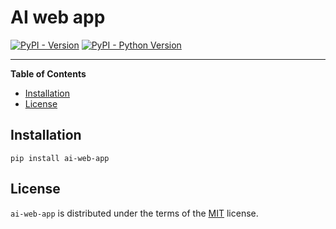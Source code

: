 # AI web app

[![PyPI - Version](https://img.shields.io/pypi/v/ai-web-app.svg)](https://pypi.org/project/ai-web-app)
[![PyPI - Python Version](https://img.shields.io/pypi/pyversions/ai-web-app.svg)](https://pypi.org/project/ai-web-app)

-----

**Table of Contents**

- [Installation](#installation)
- [License](#license)

## Installation

```console
pip install ai-web-app
```

## License

`ai-web-app` is distributed under the terms of the [MIT](https://spdx.org/licenses/MIT.html) license.

